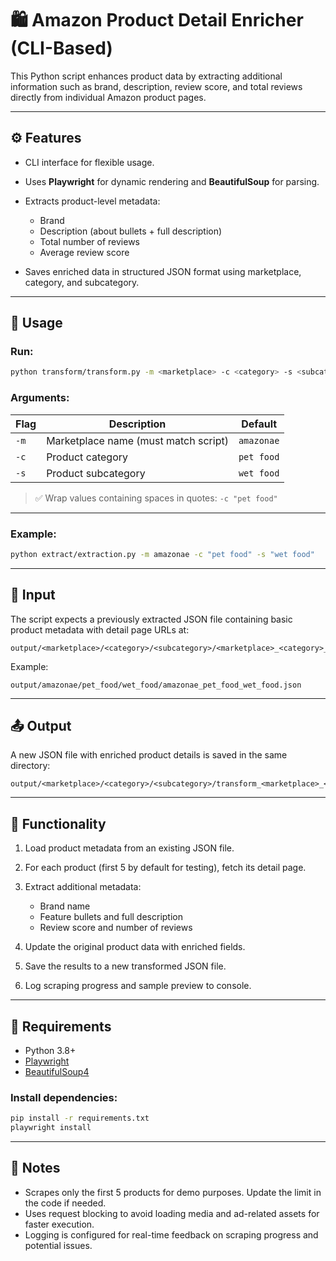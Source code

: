 # 🛍️ Amazon Product Detail Enricher (CLI-Based)

This Python script enhances product data by extracting additional information such as brand, description, review score, and total reviews directly from individual Amazon product pages.

---

## ⚙️ Features

* CLI interface for flexible usage.
* Uses **Playwright** for dynamic rendering and **BeautifulSoup** for parsing.
* Extracts product-level metadata:

  * Brand
  * Description (about bullets + full description)
  * Total number of reviews
  * Average review score
* Saves enriched data in structured JSON format using marketplace, category, and subcategory.

---

## 🚀 Usage

### Run:

```bash
python transform/transform.py -m <marketplace> -c <category> -s <subcategory>
```

### Arguments:

| Flag | Description                          | Default    |
| ---- | ------------------------------------ | ---------- |
| `-m` | Marketplace name (must match script) | `amazonae` |
| `-c` | Product category                     | `pet food` |
| `-s` | Product subcategory                  | `wet food` |

> ✅ Wrap values containing spaces in quotes:
> `-c "pet food"`

---

### Example:

```bash
python extract/extraction.py -m amazonae -c "pet food" -s "wet food"
```

---

## 📂 Input

The script expects a previously extracted JSON file containing basic product metadata with detail page URLs at:

```
output/<marketplace>/<category>/<subcategory>/<marketplace>_<category>_<subcategory>.json
```

Example:

```
output/amazonae/pet_food/wet_food/amazonae_pet_food_wet_food.json
```

---

## 📤 Output

A new JSON file with enriched product details is saved in the same directory:

```
output/<marketplace>/<category>/<subcategory>/transform_<marketplace>_<category>_<subcategory>.json
```

---

## 🔄 Functionality

1. Load product metadata from an existing JSON file.
2. For each product (first 5 by default for testing), fetch its detail page.
3. Extract additional metadata:

   * Brand name
   * Feature bullets and full description
   * Review score and number of reviews
4. Update the original product data with enriched fields.
5. Save the results to a new transformed JSON file.
6. Log scraping progress and sample preview to console.

---

## 🔧 Requirements

* Python 3.8+
* [Playwright](https://playwright.dev/python/)
* [BeautifulSoup4](https://pypi.org/project/beautifulsoup4/)

### Install dependencies:

```bash
pip install -r requirements.txt
playwright install
```

---

## 📌 Notes

* Scrapes only the first 5 products for demo purposes. Update the limit in the code if needed.
* Uses request blocking to avoid loading media and ad-related assets for faster execution.
* Logging is configured for real-time feedback on scraping progress and potential issues.